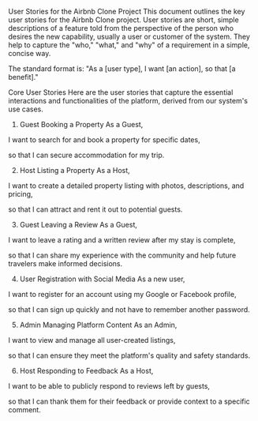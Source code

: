 User Stories for the Airbnb Clone Project
This document outlines the key user stories for the Airbnb Clone project. User stories are short, simple descriptions of a feature told from the perspective of the person who desires the new capability, usually a user or customer of the system. They help to capture the "who," "what," and "why" of a requirement in a simple, concise way.

The standard format is: "As a [user type], I want [an action], so that [a benefit]."

Core User Stories
Here are the user stories that capture the essential interactions and functionalities of the platform, derived from our system's use cases.

1. Guest Booking a Property
As a Guest,

I want to search for and book a property for specific dates,

so that I can secure accommodation for my trip.

2. Host Listing a Property
As a Host,

I want to create a detailed property listing with photos, descriptions, and pricing,

so that I can attract and rent it out to potential guests.

3. Guest Leaving a Review
As a Guest,

I want to leave a rating and a written review after my stay is complete,

so that I can share my experience with the community and help future travelers make informed decisions.

4. User Registration with Social Media
As a new user,

I want to register for an account using my Google or Facebook profile,

so that I can sign up quickly and not have to remember another password.

5. Admin Managing Platform Content
As an Admin,

I want to view and manage all user-created listings,

so that I can ensure they meet the platform's quality and safety standards.

6. Host Responding to Feedback
As a Host,

I want to be able to publicly respond to reviews left by guests,

so that I can thank them for their feedback or provide context to a specific comment.
